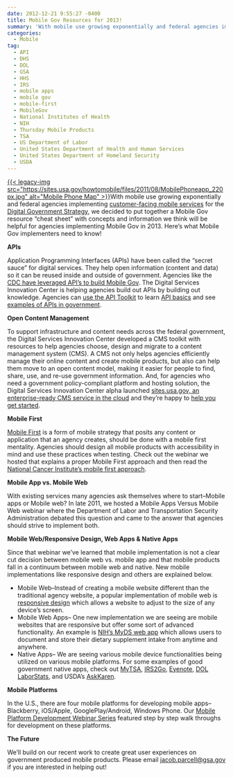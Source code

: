 ```yaml
---
date: 2012-12-21 9:55:27 -0400
title: Mobile Gov Resources for 2013!
summary: 'With mobile use growing exponentially and federal agencies implementing customer-facing mobile services for the Digital Government Strategy, we decided to put together a Mobile Gov resource &#8220;cheat sheet&#8221; with concepts and information we think will be helpful for agencies implementing Mobile Gov in 2013. Here&#8217;s what Mobile Gov implementers need to'
categories:
  - Mobile
tag:
  - API
  - DHS
  - DOL
  - GSA
  - HHS
  - IRS
  - mobile apps
  - mobile gov
  - mobile-first
  - MobileGov
  - National Institutes of Health
  - NIH
  - Thursday Mobile Products
  - TSA
  - US Department of Labor
  - United States Department of Health and Human Services
  - United States Department of Homeland Security
  - USDA
---
```


[{{< legacy-img src="https://sites.usa.gov/howtomobile/files/2011/08/MobilePhoneapp_220px.jpg" alt="Mobile Phone Map" >}}](https://sites.usa.gov/howtomobile/files/2011/08/MobilePhoneapp_220px.jpg)With mobile use growing exponentially and federal agencies implementing [customer-facing mobile services](http://www.whitehouse.gov/digitalgov/strategy-milestones) for the [Digital Government Strategy](http://www.whitehouse.gov/digitalgov/about), we decided to put together a Mobile Gov resource &#8220;cheat sheet&#8221; with concepts and information we think will be helpful for agencies implementing Mobile Gov in 2013. Here&#8217;s what Mobile Gov implementers need to know!

**APIs**

Application Programming Interfaces (APIs) have been called the “secret sauce” for digital services. They help open information (content and data) so it can be reused inside and outside of government. Agencies like the [CDC have leveraged API&#8217;s to build Mobile Gov](https://www.WHATEVER/2012/11/05/centers-for-disease-control-content-syndication/ "Centers for Disease Control Content Syndication"). The Digital Services Innovation Center is helping agencies build out APIs by building out knowledge. Agencies can [use the API Toolkit](https://www.WHATEVER/2013/04/30/apis-in-government/ "APIs in Government") to learn [API basics](https://www.WHATEVER/2012/07/26/introduction-to-apis/ "Introduction to APIs") and see [examples of APIs in government](https://www.WHATEVER/2012/07/16/healthfinder-gov-api/ "Healthfinder.gov API").

**Open Content Management**

To support infrastructure and content needs across the federal government, the Digital Services Innovation Center developed a CMS toolkit with resources to help agencies choose, design and migrate to a content management system (CMS). A CMS not only helps agencies efficiently manage their online content and create mobile products, but also can help them move to an open content model, making it easier for people to find, share, use, and re-use government information.  And, for agencies who need a government policy-compliant platform and hosting solution, the Digital Services Innovation Center alpha launched [sites.usa.gov, an enterprise-ready CMS service in the cloud](https://sites.usa.gov/) and they&#8217;re happy to [help you get started](https://sites.usa.gov/).

**Mobile First**

[Mobile First](https://www.WHATEVER/2013/09/30/mobile-first/ "Mobile First") is a form of mobile strategy that posits any content or application that an agency creates, should be done with a mobile first mentality. Agencies should design all mobile products with accessibility in mind and use these practices when testing. Check out the webinar we hosted that explains a proper Mobile First approach and then read the [National Cancer Institute&#8217;s mobile first approach](https://www.WHATEVER/2012/10/02/taking-cancer-gov-mobile/ "Taking Cancer.gov Mobile").

**Mobile App vs. Mobile Web**

With existing services many agencies ask themselves where to start&#8211;Mobile apps or Mobile web? In late 2011, we hosted a Mobile Apps Versus Mobile Web webinar where the Department of Labor and Transportation Security Administration debated this question and came to the answer that agencies should strive to implement both.

**Mobile Web/Responsive Design, Web Apps & Native Apps**

Since that webinar we&#8217;ve learned that mobile implementation is not a clear cut decision between mobile web vs. mobile app and that mobile products fall in a continuum between mobile web and native. New mobile implementations like responsive design and others are explained below.

  * Mobile Web&#8211;Instead of creating a mobile website different than the traditional agency website, a popular implementation of mobile web is [responsive design](https://www.WHATEVER/2013/06/11/responsive-design/ "Responsive Design Overview, Resources and Tools") which allows a website to adjust to the size of any device&#8217;s screen.
  * Mobile Web Apps&#8211; One new implementation we are seeing are mobile websites that are responsive but offer some sort of advanced functionality. An example is [NIH&#8217;s MyDS web app](https://www.WHATEVER/2012/03/05/myds-web-app/ "MyDS Web App") which allows users to document and store their dietary supplement intake from anytime and anywhere.
  * Native Apps&#8211; We are seeing various mobile device functionalities being utilized on various mobile platforms. For some examples of good government native apps, check out [MyTSA](https://www.WHATEVER/2012/02/22/my-tsa-mobile-app/ "My TSA Mobile App"), [IRS2Go](https://www.WHATEVER/2013/04/11/irs2go-app-updates/ "IRS2Go App Updates"), [Eyenote](https://www.WHATEVER/2012/05/31/eyenote/ "Eyenote"), [DOL LaborStats](https://www.WHATEVER/2012/02/22/dol-labor-stats-app/ "DOL Labor Stats App"), and USDA&#8217;s [AskKaren](https://www.WHATEVER/2012/06/08/usdas-ask-karen/ "USDA’s Ask Karen").

**Mobile Platforms**

In the U.S., there are four mobile platforms for developing mobile apps&#8211;Blackberry, iOS/Apple, GooglePlay/Android, Windows Phone. Our [Mobile Platform Development Webinar Series](https://www.WHATEVER/2012/05/07/the-mobile-platform-development-webinar-series-continues/ "The Mobile Platform Development Webinar Series Continues!") featured step by step walk throughs for development on these platforms.

**The Future**

We&#8217;ll build on our recent work to create great user experiences on government produced mobile products. Please email jacob.parcell@gsa.gov if you are interested in helping out!
